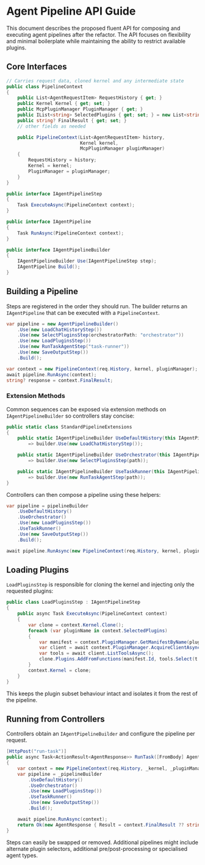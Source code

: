 # Agent Pipeline API Guide

This document describes the proposed fluent API for composing and executing agent pipelines after the refactor. The API focuses on flexibility and minimal boilerplate while maintaining the ability to restrict available plugins.

## Core Interfaces

```csharp
// Carries request data, cloned kernel and any intermediate state
public class PipelineContext
{
    public List<AgentRequestItem> RequestHistory { get; }
    public Kernel Kernel { get; set; }
    public McpPluginManager PluginManager { get; }
    public IList<string> SelectedPlugins { get; set; } = new List<string>();
    public string? FinalResult { get; set; }
    // other fields as needed

    public PipelineContext(List<AgentRequestItem> history,
                           Kernel kernel,
                           McpPluginManager pluginManager)
    {
        RequestHistory = history;
        Kernel = kernel;
        PluginManager = pluginManager;
    }
}

public interface IAgentPipelineStep
{
    Task ExecuteAsync(PipelineContext context);
}

public interface IAgentPipeline
{
    Task RunAsync(PipelineContext context);
}

public interface IAgentPipelineBuilder
{
    IAgentPipelineBuilder Use(IAgentPipelineStep step);
    IAgentPipeline Build();
}
```

## Building a Pipeline

Steps are registered in the order they should run. The builder returns an `IAgentPipeline` that can be executed with a `PipelineContext`.

```csharp
var pipeline = new AgentPipelineBuilder()
    .Use(new LoadChatHistoryStep())
    .Use(new SelectPluginsStep(orchestratorPath: "orchestrator"))
    .Use(new LoadPluginsStep())
    .Use(new RunTaskAgentStep("task-runner"))
    .Use(new SaveOutputStep())
    .Build();

var context = new PipelineContext(req.History, kernel, pluginManager);
await pipeline.RunAsync(context);
string? response = context.FinalResult;
```

### Extension Methods

Common sequences can be exposed via extension methods on `IAgentPipelineBuilder` so controllers stay concise:

```csharp
public static class StandardPipelineExtensions
{
    public static IAgentPipelineBuilder UseDefaultHistory(this IAgentPipelineBuilder builder)
        => builder.Use(new LoadChatHistoryStep());

    public static IAgentPipelineBuilder UseOrchestrator(this IAgentPipelineBuilder builder, string path = "orchestrator")
        => builder.Use(new SelectPluginsStep(path));

    public static IAgentPipelineBuilder UseTaskRunner(this IAgentPipelineBuilder builder, string path = "task-runner")
        => builder.Use(new RunTaskAgentStep(path));
}
```

Controllers can then compose a pipeline using these helpers:

```csharp
var pipeline = pipelineBuilder
    .UseDefaultHistory()
    .UseOrchestrator()
    .Use(new LoadPluginsStep())
    .UseTaskRunner()
    .Use(new SaveOutputStep())
    .Build();

await pipeline.RunAsync(new PipelineContext(req.History, kernel, pluginManager));
```

## Loading Plugins

`LoadPluginsStep` is responsible for cloning the kernel and injecting only the requested plugins:

```csharp
public class LoadPluginsStep : IAgentPipelineStep
{
    public async Task ExecuteAsync(PipelineContext context)
    {
        var clone = context.Kernel.Clone();
        foreach (var pluginName in context.SelectedPlugins)
        {
            var manifest = context.PluginManager.GetManifestByName(pluginName);
            var client = await context.PluginManager.AcquireClientAsync(manifest.Id);
            var tools = await client.ListToolsAsync();
            clone.Plugins.AddFromFunctions(manifest.Id, tools.Select(t => t.AsKernelFunction()));
        }
        context.Kernel = clone;
    }
}
```

This keeps the plugin subset behaviour intact and isolates it from the rest of the pipeline.

## Running from Controllers

Controllers obtain an `IAgentPipelineBuilder` and configure the pipeline per request.

```csharp
[HttpPost("run-task")]
public async Task<ActionResult<AgentResponse>> RunTask([FromBody] AgentRequest req)
{
    var context = new PipelineContext(req.History, _kernel, _pluginManager);
    var pipeline = _pipelineBuilder
        .UseDefaultHistory()
        .UseOrchestrator()
        .Use(new LoadPluginsStep())
        .UseTaskRunner()
        .Use(new SaveOutputStep())
        .Build();

    await pipeline.RunAsync(context);
    return Ok(new AgentResponse { Result = context.FinalResult ?? string.Empty });
}
```

Steps can easily be swapped or removed. Additional pipelines might include alternate plugin selectors, additional pre/post-processing or specialised agent types.


